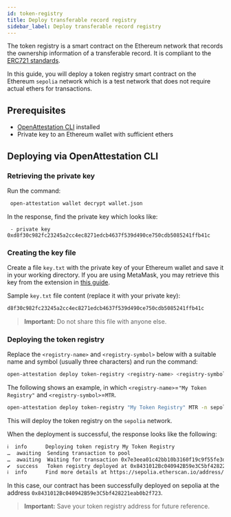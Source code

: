 ```yaml
---
id: token-registry
title: Deploy transferable record registry
sidebar_label: Deploy transferable record registry
---
```


The token registry is a smart contract on the Ethereum network that records the ownership information of a transferable record. It is compliant to the [ERC721 standards](https://eips.ethereum.org/EIPS/eip-721).

In this guide, you will deploy a token registry smart contract on the Ethereum `sepolia` network which is a test network that does not require actual ethers for transactions.

## Prerequisites

- [OpenAttestation CLI](/docs/lib-section/remote-files/open-attestation-cli) installed
- Private key to an Ethereum wallet with sufficient ethers

## Deploying via OpenAttestation CLI

### Retrieving the private key
Run the command: 
   ```bash
    open-attestation wallet decrypt wallet.json
   ```

In the response, find the private key which looks like: 
   ```text
    - private key 0xd8f30c982fc23245a2cc4ec8271edcb4637f539d490ce750cdb5085241ffb41c
   ```

### Creating the key file

Create a file `key.txt` with the private key of your Ethereum wallet and save it in your working directory. If you are using MetaMask, you may retrieve this key from the extension in [this guide](https://metamask.zendesk.com/hc/en-us/articles/360015289632-How-to-Export-an-Account-Private-Key).

Sample `key.txt` file content (replace it with your private key):

```sh
d8f30c982fc23245a2cc4ec8271edcb4637f539d490ce750cdb5085241ffb41c
```

> **Important:** Do not share this file with anyone else.

### Deploying the token registry

Replace the `<registry-name>` and `<registry-symbol>` below with a suitable name and symbol (usually three characters) and run the command:

```sh
open-attestation deploy token-registry <registry-name> <registry-symbol> -n sepolia -f key.txt
```
The following shows an example, in which `<registry-name>`=`"My Token Registry"` and `<registry-symbol>`=`MTR`.

```sh
open-attestation deploy token-registry "My Token Registry" MTR -n sepolia -f key.txt
```

This will deploy the token registry on the `sepolia` network. 

When the deployment is successful, the response looks like the following:

```txt
ℹ  info      Deploying token registry My Token Registry
…  awaiting  Sending transaction to pool
…  awaiting  Waiting for transaction 0x7e3eea01c42bb10b3160f19c9f55fe3de24ed05abb9d6f4363c80c0d0f1be355 to be mined
✔  success   Token registry deployed at 0x8431012Bc040942B59e3C5bf428221eab0b2f723
ℹ  info      Find more details at https://sepolia.etherscan.io/address/0x8431012Bc040942B59e3C5bf428221eab0b2f723
```

In this case, our contract has been successfully deployed on sepolia at the address `0x8431012Bc040942B59e3C5bf428221eab0b2f723`.

>**Important:** Save your token registry address for future reference.

